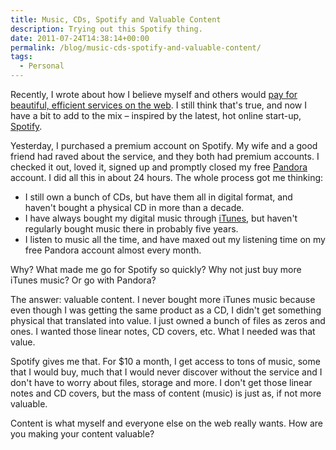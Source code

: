 ```yaml
---
title: Music, CDs, Spotify and Valuable Content
description: Trying out this Spotify thing.
date: 2011-07-24T14:38:14+00:00
permalink: /blog/music-cds-spotify-and-valuable-content/
tags:
  - Personal
---
```


Recently, I wrote about how I believe myself and others would [pay for beautiful, efficient services on the web](/blog/the-web-can-cost-a-little-bit/). I still think that's true, and now I have a bit to add to the mix – inspired by the latest, hot online start-up, [Spotify](https://www.spotify.com/us/hello-america/).

Yesterday, I purchased a premium account on Spotify. My wife and a good friend had raved about the service, and they both had premium accounts. I checked it out, loved it, signed up and promptly closed my free [Pandora](http://www.pandora.com/) account. I did all this in about 24 hours. The whole process got me thinking:

- I still own a bunch of CDs, but have them all in digital format, and haven't bought a physical CD in more than a decade.
- I have always bought my digital music through [iTunes](http://www.apple.com/itunes/), but haven't regularly bought music there in probably five years.
- I listen to music all the time, and have maxed out my listening time on my free Pandora account almost every month.

Why? What made me go for Spotify so quickly? Why not just buy more iTunes music? Or go with Pandora?

The answer: valuable content. I never bought more iTunes music because even though I was getting the same product as a CD, I didn't get something physical that translated into value. I just owned a bunch of files as zeros and ones. I wanted those linear notes, CD covers, etc. What I needed was that value.

Spotify gives me that. For $10 a month, I get access to tons of music, some that I would buy, much that I would never discover without the service and I don't have to worry about files, storage and more. I don't get those linear notes and CD covers, but the mass of content (music) is just as, if not more valuable.

Content is what myself and everyone else on the web really wants. How are you making your content valuable?
